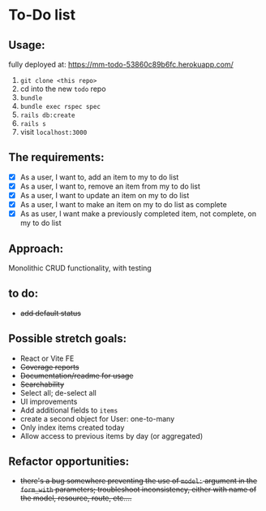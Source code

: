 # To-Do list

## Usage:

fully deployed at: https://mm-todo-53860c89b6fc.herokuapp.com/

1. `git clone <this repo>`
2. cd into the new `todo` repo
3. `bundle`
4. `bundle exec rspec spec`
5. `rails db:create`
6. `rails s`
7. visit `localhost:3000`

## The requirements:

-   [x] As a user, I want to, add an item to my to do list
-   [x] As a user, I want to, remove an item from my to do list
-   [x] As a user, I want to update an item on my to do list
-   [x] As a user, I want to make an item on my to do list as complete
-   [x] As as user, I want make a previously completed item, not complete, on my to do list

## Approach:

Monolithic CRUD functionality, with testing

## to do:

-   ~~add default status~~

## Possible stretch goals:

-   React or Vite FE
-   ~~Coverage reports~~
-   ~~Documentation/readme for usage~~
-   ~~Searchability~~
-   Select all; de-select all
-   UI improvements
-   Add additional fields to `items`
-   create a second object for User: one-to-many
-   Only index items created today
-   Allow access to previous items by day (or aggregated)

## Refactor opportunities:
- ~~there's a bug somewhere preventing the use of `model:` argument in the `form_with` parameters; troubleshoot inconsistency, either with name of the model, resource, route, etc....~~
